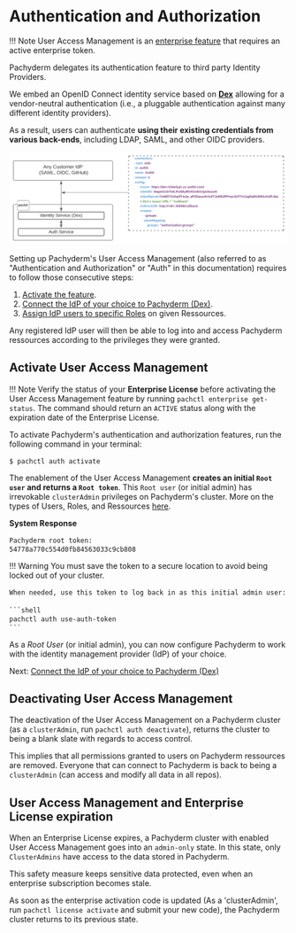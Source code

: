 # Authentication and Authorization

!!! Note
    User Access Management is an [enterprise feature](https://docs.pachyderm.com/latest/enterprise/) that requires
    an active enterprise token.

Pachyderm delegates its authentication feature to third party Identity Providers.

We embed an OpenID Connect identity service based on [**Dex**](https://dexidp.io/docs/) allowing for a vendor-neutral authentication (i.e., a pluggable authentication against many different identity providers).

As a result, users can authenticate **using their existing credentials from various back-ends**, including LDAP, SAML, and other OIDC providers.

![IdP - Dex diagram](./images/identity-provider-diagram.svg)

Setting up Pachyderm's User Access Management (also referred to as "Authentication and Authorization" or "Auth" in this documentation) requires to follow those consecutive steps:

1. [Activate the feature](#activate-user-access-management).
1. [Connect the IdP of your choice to Pachyderm (Dex)](./authentication/idp-dex.md). 
1. [Assign IdP users to specific Roles](./authorization/role-binding.md) on given Ressources. 

Any registered IdP user will then be able to log into and access Pachyderm ressources according to the privileges they were granted.

## Activate User Access Management
!!! Note
    Verify the status of your **Enterprise License** before activating the User Access Management feature
    by running `pachctl enterprise get-status`. The command should return an `ACTIVE`
    status along with the expiration date of the Enterprise License.   

To activate Pachyderm's authentication and authorization features,
run the following command in your terminal:

```shell
$ pachctl auth activate 
```
The enablement of the User Access Management **creates
an initial `Root user` and returns a `Root token`**.
This `Root user` (or initial admin) has irrevokable `clusterAdmin` privileges on
Pachyderm's cluster. More on the types of Users, Roles, and Ressources [here](./authorization/role-binding.md/#users-types).

**System Response**
```
Pachyderm root token:
54778a770c554d0fb84563033c9cb808
```
!!! Warning 
    You must save the token to a secure location
    to avoid being locked out of your cluster.
    
    When needed, use this token to log back in as this initial admin user:

    ```shell
    pachctl auth use-auth-token
    ```

As a *Root User* (or initial admin), 
you can now configure Pachyderm to work with
the identity management provider (IdP) of your choice.

Next: [Connect the IdP of your choice to Pachyderm (Dex)](./authentication/idp-dex.md)

## Deactivating User Access Management
The deactivation of the User Access Management on a Pachyderm cluster
(as a `clusterAdmin`, run `pachctl auth deactivate`), 
returns the cluster to being a blank slate with regards to
access control.

This implies that all permissions granted to users on Pachyderm ressources are removed. Everyone that can connect
to Pachyderm is back to being a `clusterAdmin` (can access and modify all data in all repos).


## User Access Management and Enterprise License expiration
When an Enterprise License expires, a
Pachyderm cluster with enabled User Access Management goes into an
`admin-only` state. In this state, only `ClusterAdmins` have
access to the data stored in Pachyderm.

This safety measure keeps sensitive data protected, even when
an enterprise subscription becomes stale. 

As soon as the enterprise
activation code is updated (As a 'clusterAdmin', run `pachctl license activate` and submit your new code), the
Pachyderm cluster returns to its previous state.



